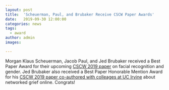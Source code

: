 ```yaml
---
layout: post
title:  'Scheuerman, Paul, and Brubaker Receive CSCW Paper Awards'
date:   2019-09-30 12:00:00
categories: news
tags:
  - award
author: admin
images:

---
```

Morgan Klaus Scheuerman, Jacob Paul, and Jed Brubaker received a Best Paper Award for their upcoming [CSCW 2019 paper](https://cmci.colorado.edu/idlab/assets/bibliography/pdf/Scheuerman2019-cscw-gender.pdf) on facial recognition and gender. Jed Brubaker also received a Best Paper Honorable Mention Award for his [CSCW 2019 paper co-authored with colleages at UC Irvine](https://cmci.colorado.edu/idlab/assets/bibliography/pdf/Brubaker2019-cscw-orienting.pdf) about networked grief online. Congrats!
